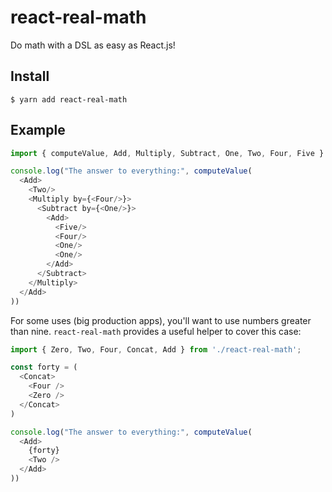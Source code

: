 # react-real-math
Do math with a DSL as easy as React.js!

## Install

```
$ yarn add react-real-math
```

## Example

```javascript
import { computeValue, Add, Multiply, Subtract, One, Two, Four, Five } from 'react-real-math'

console.log("The answer to everything:", computeValue(
  <Add>
    <Two/>
    <Multiply by={<Four/>}>
      <Subtract by={<One/>}>
        <Add>
          <Five/>
          <Four/>
          <One/>
          <One/>
        </Add>
      </Subtract>
    </Multiply>
  </Add>
))
```

For some uses (big production apps), you'll want to use numbers greater
than nine. `react-real-math` provides a useful helper to cover this case:

```javascript
import { Zero, Two, Four, Concat, Add } from './react-real-math';

const forty = (
  <Concat>
    <Four />
    <Zero />
  </Concat>
)

console.log("The answer to everything:", computeValue(
  <Add>
    {forty}
    <Two />
  </Add>
))
```
